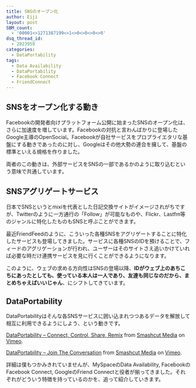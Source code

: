 ```yaml
---
title: SNSのオープン化
author: Eiji
layout: post
SBM_count:
  - '00001<>1271387199<>1<>0<>0<>0<>0'
dsq_thread_id:
  - 2823959
categories:
  - DataPortability
tags:
  - Data Availability
  - DataPortability
  - Facebook Connect
  - FriendConnect
---
```

## SNSをオープン化する動き

Facebookの開発者向けプラットフォーム公開に始まったSNSのオープン化は、さらに加速度を増しています。Facebookの対抗と言わんばかりに登場したGoogle主導のOpenSocial。Facebookが自社サービスをプロプライエタリな基盤にする動きであったのに対し、Googleはその他大勢の連合を擁して、基盤の標準といえる規格を作りました。

両者のこの動きは、外部サービスをSNSの一部であるかのように取り込むという意味で共通しています。

## SNSアグリゲートサービス

日本でSNSというとmixiを代表とした日記交換サイトがイメージされがちですが、Twitterのように一方通行の「Follow」が可能なものや、Flickr、Lastfm等のジャンルに特化したものもSNSと呼ぶことができます。

最近FriendFeedのように、こういった各種SNSをアグリゲートすることに特化したサービスも登場してきました。サービスに各種SNSのIDを預けることで、フィードのアグリゲーションが行われ、ユーザーはそのサイトさえ追いかけていれば必要な時だけ連携サービスを見に行くことができるようになります。

このように、ウェブの求める方向性はSNSの登場以降、**IDがウェブ上のあちこちにあったとしても、使っている本人は一人であり、友達も同じなのだから、まとめちゃえばいいじゃん**、にシフトしてきています。

## DataPortability

DataPortabilityはそんな各SNSサービスに囲い込まれつつあるデータを解放して相互に利用できるようにしよう、という動きです。

  
[DataPortability &#8211; Connect, Control, Share, Remix][1] from [Smashcut Media][2] on [Vimeo][3].  
  
[DataPortability &#8211; Join The Conversation][4] from [Smashcut Media][5] on [Vimeo][6].

詳細は僕もつかみきれていませんが、MySpaceのData Availability, FacebookのFacebook Connect, GoogleのFriend Connectと役者が揃ってきました。それぞれがどういう特徴を持っているのかを、追って紹介していきます。

 [1]: http://www.vimeo.com/610179?pg=embed&sec=610179
 [2]: http://www.vimeo.com/smashcutmedia?pg=embed&sec=610179
 [3]: http://vimeo.com?pg=embed&sec=610179
 [4]: http://www.vimeo.com/990474?pg=embed&sec=990474
 [5]: http://www.vimeo.com/smashcutmedia?pg=embed&sec=990474
 [6]: http://vimeo.com?pg=embed&sec=990474